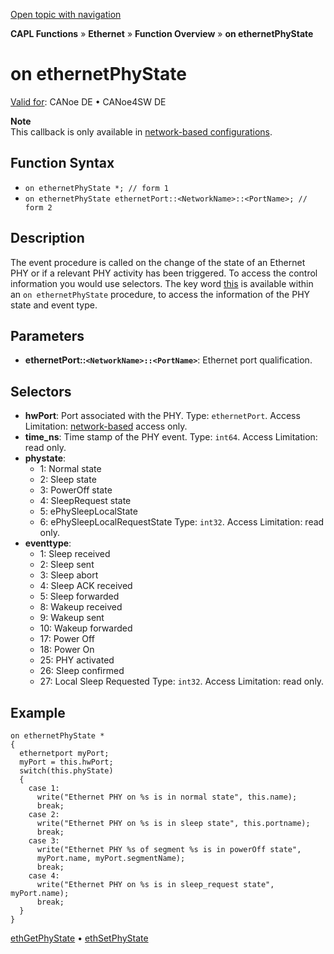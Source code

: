[Open topic with navigation](../../../../../CANoeDEFamily.htm#Topics/CAPLFunctions/IP/EventProcedures/CAPLfunctionOnEthernetPhyState.md)

**CAPL Functions** » **Ethernet** » **Function Overview** » **on ethernetPhyState**

# on ethernetPhyState

[Valid for](../../../Shared/FeatureAvailability.md): CANoe DE • CANoe4SW DE

**Note**  
This callback is only available in [network-based configurations](../../../CANoeCANalyzer/Ethernet/EthernetPortBasedNetworkAccess.md).

## Function Syntax

- `on ethernetPhyState *; // form 1`
- `on ethernetPhyState ethernetPort::<NetworkName>::<PortName>; // form 2`

## Description

The event procedure is called on the change of the state of an Ethernet PHY or if a relevant PHY activity has been triggered. To access the control information you would use selectors. The key word [this](../../Other/EventProcedures/CAPLfunctionKeywordThis.md) is available within an `on ethernetPhyState` procedure, to access the information of the PHY state and event type.

## Parameters

- **ethernetPort::`<NetworkName>::<PortName>`**: Ethernet port qualification.

## Selectors

- **hwPort**: Port associated with the PHY. Type: `ethernetPort`. Access Limitation: [network-based](../../../CANoeCANalyzer/Ethernet/EthernetPortBasedNetworkAccess.md) access only.
- **time_ns**: Time stamp of the PHY event. Type: `int64`. Access Limitation: read only.
- **phystate**:
  - 1: Normal state
  - 2: Sleep state
  - 3: PowerOff state
  - 4: SleepRequest state
  - 5: ePhySleepLocalState
  - 6: ePhySleepLocalRequestState
  Type: `int32`. Access Limitation: read only.
- **eventtype**:
  - 1: Sleep received
  - 2: Sleep sent
  - 3: Sleep abort
  - 4: Sleep ACK received
  - 5: Sleep forwarded
  - 8: Wakeup received
  - 9: Wakeup sent
  - 10: Wakeup forwarded
  - 17: Power Off
  - 18: Power On
  - 25: PHY activated
  - 26: Sleep confirmed
  - 27: Local Sleep Requested
  Type: `int32`. Access Limitation: read only.

## Example

```plaintext
on ethernetPhyState *
{
  ethernetport myPort;
  myPort = this.hwPort;
  switch(this.phyState)
  {
    case 1:
      write("Ethernet PHY on %s is in normal state", this.name);
      break;
    case 2:
      write("Ethernet PHY on %s is in sleep state", this.portname);
      break;
    case 3:
      write("Ethernet PHY %s of segment %s is in powerOff state",
      myPort.name, myPort.segmentName);
      break;
    case 4:
      write("Ethernet PHY on %s is in sleep_request state", myPort.name);
      break;
  }
}
```

[ethGetPhyState](../Functions/CAPLfunctionEthGetPhyState.md) • [ethSetPhyState](../Functions/CAPLfunctionEthSetPhyState.md)
